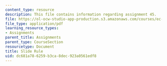 ```yaml
---
content_type: resource
description: This file contains information regarding assignment 45.
file: https://ol-ocw-studio-app-production.s3.amazonaws.com/courses/ec-050-recreate-experiments-from-history-inform-the-future-from-the-past-galileo-january-iap-2010/dc681a786259b3ca8dec923a0561edf8_MITEC_050IAP10_assn45.pdf
file_type: application/pdf
learning_resource_types:
- Assignments
parent_title: Assignments
parent_type: CourseSection
resourcetype: Document
title: Slide Rule
uid: dc681a78-6259-b3ca-8dec-923a0561edf8
---
```

